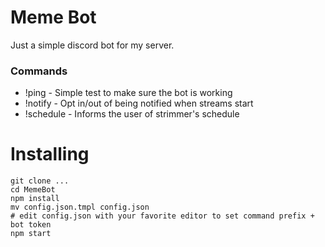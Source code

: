 Meme Bot
=========

Just a simple discord bot for my server.

### Commands

* !ping - Simple test to make sure the bot is working
* !notify - Opt in/out of being notified when streams start
* !schedule - Informs the user of strimmer's schedule

Installing
========

```
git clone ...
cd MemeBot
npm install
mv config.json.tmpl config.json
# edit config.json with your favorite editor to set command prefix + bot token
npm start
```